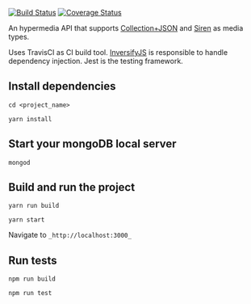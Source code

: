
[![Build Status](https://travis-ci.org/LandOfKroilon/KroilonApiV2.svg?branch=dev)](https://travis-ci.org/LandOfKroilon/KroilonApiV2)
[![Coverage Status](https://coveralls.io/repos/github/LandOfKroilon/KroilonApiV2/badge.svg?branch=master)](https://coveralls.io/github/LandOfKroilon/KroilonApiV2?branch=master)

An hypermedia API that supports [Collection+JSON](https://github.com/collection-json/spec) and [Siren](https://github.com/kevinswiber/siren) as media types.

Uses TravisCI as CI build tool. [InversifyJS](https://inversify.io/) is responsible to handle dependency injection. Jest is the testing framework.


## Install dependencies

`cd <project_name>`

`yarn install`

## Start your mongoDB local server

`mongod`

## Build and run the project

`yarn run build`

`yarn start`

Navigate to `_http://localhost:3000_`

## Run tests

`npm run build`

`npm run test`

